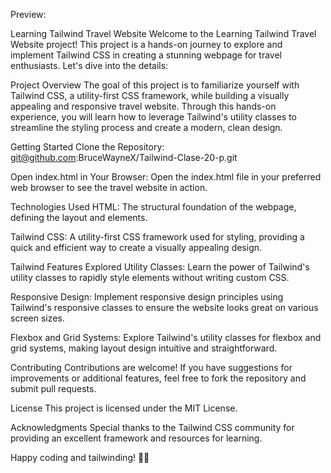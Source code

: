Preview:



Learning Tailwind Travel Website
Welcome to the Learning Tailwind Travel Website project! This project is a hands-on journey to explore and implement Tailwind CSS in creating a stunning webpage for travel enthusiasts. Let's dive into the details:

Project Overview
The goal of this project is to familiarize yourself with Tailwind CSS, a utility-first CSS framework, while building a visually appealing and responsive travel website. Through this hands-on experience, you will learn how to leverage Tailwind's utility classes to streamline the styling process and create a modern, clean design.

Getting Started
Clone the Repository:
git@github.com:BruceWayneX/Tailwind-Clase-20-p.git


Open index.html in Your Browser:
Open the index.html file in your preferred web browser to see the travel website in action.

Technologies Used
HTML: The structural foundation of the webpage, defining the layout and elements.

Tailwind CSS: A utility-first CSS framework used for styling, providing a quick and efficient way to create a visually appealing design.

Tailwind Features Explored
Utility Classes: Learn the power of Tailwind's utility classes to rapidly style elements without writing custom CSS.

Responsive Design: Implement responsive design principles using Tailwind's responsive classes to ensure the website looks great on various screen sizes.

Flexbox and Grid Systems: Explore Tailwind's utility classes for flexbox and grid systems, making layout design intuitive and straightforward.

Contributing
Contributions are welcome! If you have suggestions for improvements or additional features, feel free to fork the repository and submit pull requests.

License
This project is licensed under the MIT License.

Acknowledgments
Special thanks to the Tailwind CSS community for providing an excellent framework and resources for learning.

Happy coding and tailwinding! 🚀🎨
